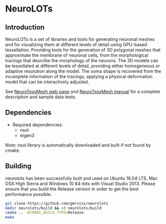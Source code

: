 NeuroLOTs
=====================================================

## Introduction
NeuroLOTs is a set of libraries and tools for generating neuronal meshes and for
visualizing them at different levels of detail using GPU-based tessellation.
Providing tools for the generation of 3D polygonal meshes that approximate the
membrane of neuronal cells, from the morphological tracings that describe the
morphology of the neurons. The 3D models can be tessellated at different levels
of detail, providing either homogeneous or adaptive resolution along the model.
The soma shape is recovered from the incomplete information of the tracings,
applying a physical deformation model that can be interactively adjusted.

See [NeuroTessMesh web page](http://gmrv.es/neurotessmesh/) and
[NeuroTessMesh  manual](http://gmrv.es/neurotessmesh/NeuroTessMeshUserManual.pdf)
for a complete description and sample data tests.

## Dependencies

* Required dependencies:
    * nsol
    * eigen3

Note: nsol library is automatically downloaded and built if not found by cmake.

## Building

neurolots has been successfully built and used on Ubuntu 16.04 LTS, Mac OSX High
Sierra and Windows 10 64-bits with Visual Studio 2013. Please ensure that you
build the Release version in order to get the best performance possible.

```bash
git clone https://github.com/gmrvvis/neurolots
mkdir neurolots/build && cd neurolots/build
cmake .. -DCMAKE_BUILD_TYPE=Release
make
```
